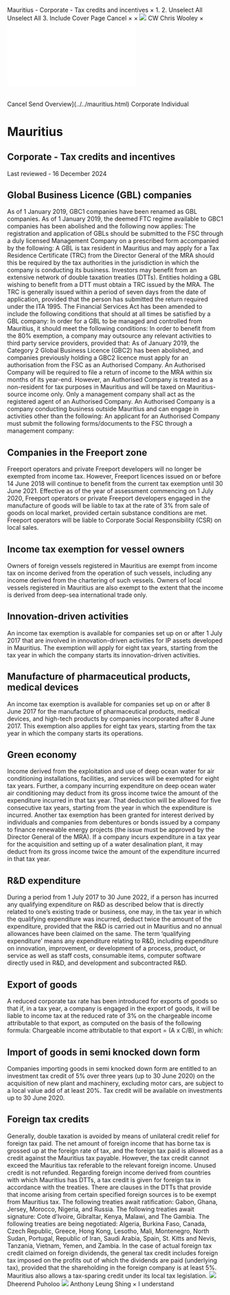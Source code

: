 Mauritius - Corporate - Tax credits and incentives
×
1.
2.
Unselect All
Unselect All
3.
Include Cover Page
Cancel
×
×
![](../../-/media/world-wide-tax-summaries/attachments/global---chris-wooley.ashx%3Frev=ac5e5f3223b34096b1afc2a6009c7320&revision=ac5e5f32-23b3-4096-b1af-c2a6009c7320&hash=859B7ADC84DC2CBEC9760E9E6EE7DE6D0A8BFCDF)
CW
Chris Wooley
×
![](tax-credits-and-incentives.html)
######
Cancel
Send
Overview](../../mauritius.html)
Corporate
Individual
# Mauritius
## Corporate - Tax credits and incentives
Last reviewed - 16 December 2024
## Global Business Licence (GBL) companies
As of 1 January 2019, GBC1 companies have been renamed as GBL companies.
As of 1 January 2019, the deemed FTC regime available to GBC1 companies has been abolished and the following now applies:
The registration and application of GBLs should be submitted to the FSC through a duly licensed Management Company on a prescribed form accompanied by the following:
A GBL is tax resident in Mauritius and may apply for a Tax Residence Certificate (TRC) from the Director General of the MRA should this be required by the tax authorities in the jurisdiction in which the company is conducting its business.
Investors may benefit from an extensive network of double taxation treaties (DTTs). Entities holding a GBL wishing to benefit from a DTT must obtain a TRC issued by the MRA. The TRC is generally issued within a period of seven days from the date of application, provided that the person has submitted the return required under the ITA 1995.
The Financial Services Act has been amended to include the following conditions that should at all times be satisfied by a GBL company:
In order for a GBL to be managed and controlled from Mauritius, it should meet the following conditions:
In order to benefit from the 80% exemption, a company may outsource any relevant activities to third party service providers, provided that:
As of January 2019, the Category 2 Global Business Licence (GBC2) has been abolished, and companies previously holding a GBC2 licence must apply for an authorisation from the FSC as an Authorised Company. An Authorised Company will be required to file a return of income to the MRA within six months of its year-end. However, an Authorised Company is treated as a non-resident for tax purposes in Mauritius and will be taxed on Mauritius-source income only.
Only a management company shall act as the registered agent of an Authorised Company. An Authorised Company is a company conducting business outside Mauritius and can engage in activities other than the following:
An applicant for an Authorised Company must submit the following forms/documents to the FSC through a management company:
## Companies in the Freeport zone
Freeport operators and private Freeport developers will no longer be exempted from income tax. However, Freeport licences issued on or before 14 June 2018 will continue to benefit from the current tax exemption until 30 June 2021.
Effective as of the year of assessment commencing on 1 July 2020, Freeport operators or private Freeport developers engaged in the manufacture of goods will be liable to tax at the rate of 3% from sale of goods on local market, provided certain substance conditions are met.
Freeport operators will be liable to Corporate Social Responsibility (CSR) on local sales.
## Income tax exemption for vessel owners
Owners of foreign vessels registered in Mauritius are exempt from income tax on income derived from the operation of such vessels, including any income derived from the chartering of such vessels. Owners of local vessels registered in Mauritius are also exempt to the extent that the income is derived from deep-sea international trade only.
## Innovation-driven activities
An income tax exemption is available for companies set up on or after 1 July 2017 that are involved in innovation-driven activities for IP assets developed in Mauritius. The exemption will apply for eight tax years, starting from the tax year in which the company starts its innovation-driven activities.
## Manufacture of pharmaceutical products, medical devices
An income tax exemption is available for companies set up on or after 8 June 2017 for the manufacture of pharmaceutical products, medical devices, and high-tech products by companies incorporated after 8 June 2017. This exemption also applies for eight tax years, starting from the tax year in which the company starts its operations.
## Green economy
Income derived from the exploitation and use of deep ocean water for air conditioning installations, facilities, and services will be exempted for eight tax years. Further, a company incurring expenditure on deep ocean water air conditioning may deduct from its gross income twice the amount of the expenditure incurred in that tax year. That deduction will be allowed for five consecutive tax years, starting from the year in which the expenditure is incurred.
Another tax exemption has been granted for interest derived by individuals and companies from debentures or bonds issued by a company to finance renewable energy projects (the issue must be approved by the Director General of the MRA).
If a company incurs expenditure in a tax year for the acquisition and setting up of a water desalination plant, it may deduct from its gross income twice the amount of the expenditure incurred in that tax year.
## R&D expenditure
During a period from 1 July 2017 to 30 June 2022, if a person has incurred any qualifying expenditure on R&D as described below that is directly related to one’s existing trade or business, one may, in the tax year in which the qualifying expenditure was incurred, deduct twice the amount of the expenditure, provided that the R&D is carried out in Mauritius and no annual allowances have been claimed on the same.
The term ‘qualifying expenditure’ means any expenditure relating to R&D, including expenditure on innovation, improvement, or development of a process, product, or service as well as staff costs, consumable items, computer software directly used in R&D, and development and subcontracted R&D.
## Export of goods
A reduced corporate tax rate has been introduced for exports of goods so that if, in a tax year, a company is engaged in the export of goods, it will be liable to income tax at the reduced rate of 3% on the chargeable income attributable to that export, as computed on the basis of the following formula:
Chargeable income attributable to that export = (A x C/B), in which:
## Import of goods in semi knocked down form
Companies importing goods in semi knocked down form are entitled to an investment tax credit of 5% over three years (up to 30 June 2020) on the acquisition of new plant and machinery, excluding motor cars, are subject to a local value add of at least 20%. Tax credit will be available on investments up to 30 June 2020.
## Foreign tax credits
Generally, double taxation is avoided by means of unilateral credit relief for foreign tax paid. The net amount of foreign income that has borne tax is grossed up at the foreign rate of tax, and the foreign tax paid is allowed as a credit against the Mauritius tax payable. However, the tax credit cannot exceed the Mauritius tax referable to the relevant foreign income. Unused credit is not refunded.
Regarding foreign income derived from countries with which Mauritius has DTTs, a tax credit is given for foreign tax in accordance with the treaties. There are clauses in the DTTs that provide that income arising from certain specified foreign sources is to be exempt from Mauritius tax.
The following treaties await ratification: Gabon, Ghana, Jersey, Morocco, Nigeria, and Russia.
The following treaties await signature: Cote d'Ivoire, Gibraltar, Kenya, Malawi, and The Gambia.
The following treaties are being negotiated: Algeria, Burkina Faso, Canada, Czech Republic, Greece, Hong Kong, Lesotho, Mali, Montenegro, North Sudan, Portugal, Republic of Iran, Saudi Arabia, Spain, St. Kitts and Nevis, Tanzania, Vietnam, Yemen, and Zambia.
In the case of actual foreign tax credit claimed on foreign dividends, the general tax credit includes foreign tax imposed on the profits out of which the dividends are paid (underlying tax), provided that the shareholding in the foreign company is at least 5%.
Mauritius also allows a tax-sparing credit under its local tax legislation.
![](../../-/media/world-wide-tax-summaries/mauritiusdheerend-puholoomauritius--dheerend-puholoopng20210524110655908.ashx%3Frev=a06b14f52e004595861263067421e203&revision=a06b14f5-2e00-4595-8612-63067421e203&hash=86A94312267CF8F3F259D3ACCD8BC226FEE1CDEF)
Dheerend Puholoo
![](../../-/media/world-wide-tax-summaries/mauritiusanthony-leung-shingmauritius--anthony-leung-shingpng20210524110720569.ashx%3Frev=9294370888a54e66a8b4224e11e8411f&revision=92943708-88a5-4e66-a8b4-224e11e8411f&hash=21241799B02A0B58D220A7393D388351FA1B574E)
Anthony Leung Shing
×
I understand